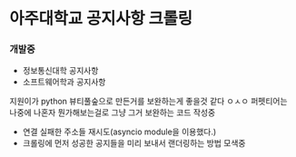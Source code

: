 # 아주대학교 공지사항 크롤링
### 개발중
- 정보통신대학 공지사항
- 소프트웨어학과 공지사항

지원이가 python 뷰티풀숲으로 만든거를 보완하는게 좋을것 같다 ㅇㅅㅇ
퍼펫티어는 나중에 나혼자 뭔가해보는걸로
그냥 그거 보완하는 코드 작성중
- 연결 실패한 주소들 재시도(asyncio module을 이용했다.)
- 크롤링에 먼저 성공한 공지들을 미리 보내서 랜더링하는 방법 모색중

